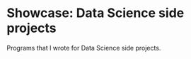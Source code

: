 Showcase: Data Science side projects
========

Programs that I wrote for Data Science side projects.
